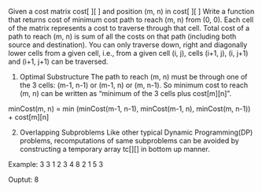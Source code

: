 Given a cost matrix cost[ ][ ] and position (m, n) in cost[ ][ ]
Write a function that returns cost of minimum cost path to reach (m, n) from (0, 0).
Each cell of the matrix represents a cost to traverse through that cell. 
Total cost of a path to reach (m, n) is sum of all the costs on that path (including both source and destination).
You can only traverse down, right and diagonally lower cells from a given cell, i.e., from a given cell (i, j), cells (i+1, j), (i, j+1) and (i+1, j+1) can be traversed.



1. Optimal Substructure
The path to reach (m, n) must be through one of the 3 cells: (m-1, n-1) or (m-1, n) or (m, n-1). So minimum cost to reach (m, n) can be written as “minimum of the 3 cells plus cost[m][n]”.

minCost(m, n) = min (minCost(m-1, n-1), minCost(m-1, n), minCost(m, n-1)) + cost[m][n]



2. Overlapping Subproblems
Like other typical Dynamic Programming(DP) problems, recomputations of same subproblems can be
avoided by constructing a temporary array tc[][] in bottom up manner.


Example:
3 3
1 2 3
4 8 2
1 5 3

Ouptut:
8
